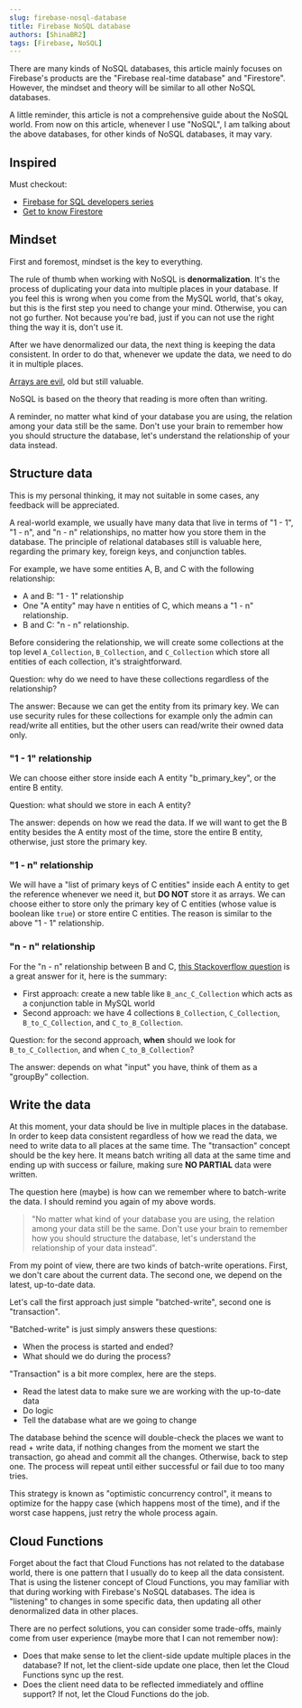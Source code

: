 ```yaml
---
slug: firebase-nosql-database
title: Firebase NoSQL database
authors: [ShinaBR2]
tags: [Firebase, NoSQL]
---
```


There are many kinds of NoSQL databases, this article mainly focuses on Firebase's products are the "Firebase real-time database" and "Firestore". However, the mindset and theory will be similar to all other NoSQL databases.

A little reminder, this article is not a comprehensive guide about the NoSQL world. From now on this article, whenever I use "NoSQL", I am talking about the above databases, for other kinds of NoSQL databases, it may vary.

## Inspired

Must checkout:

- [Firebase for SQL developers series](https://www.youtube.com/playlist?list=PLl-K7zZEsYLlP-k-RKFa7RyNPa9_wCH2s)
- [Get to know Firestore](https://www.youtube.com/playlist?list=PLl-K7zZEsYLluG5MCVEzXAQ7ACZBCuZgZ)

## Mindset

First and foremost, mindset is the key to everything.

The rule of thumb when working with NoSQL is **denormalization**. It's the process of duplicating your data into multiple places in your database. If you feel this is wrong when you come from the MySQL world, that's okay, but this is the first step you need to change your mind. Otherwise, you can not go further. Not because you're bad, just if you can not use the right thing the way it is, don't use it.

After we have denormalized our data, the next thing is keeping the data consistent. In order to do that, whenever we update the data, we need to do it in multiple places.

[Arrays are evil](https://firebase.blog/posts/2014/04/best-practices-arrays-in-firebase#arrays-are-evil), old but still valuable.

NoSQL is based on the theory that reading is more often than writing.

A reminder, no matter what kind of your database you are using, the relation among your data still be the same. Don't use your brain to remember how you should structure the database, let's understand the relationship of your data instead.

## Structure data

This is my personal thinking, it may not suitable in some cases, any feedback will be appreciated.

A real-world example, we usually have many data that live in terms of "1 - 1", "1 - n", and "n - n" relationships, no matter how you store them in the database. The principle of relational databases still is valuable here, regarding the primary key, foreign keys, and conjunction tables.

For example, we have some entities A, B, and C with the following relationship:

- A and B: "1 - 1" relationship
- One "A entity" may have n entities of C, which means a "1 - n" relationship.
- B and C: "n - n" relationship.

Before considering the relationship, we will create some collections at the top level `A_Collection`, `B_Collection`, and `C_Collection` which store all entities of each collection, it's straightforward.

Question: why do we need to have these collections regardless of the relationship?

The answer: Because we can get the entity from its primary key.
We can use security rules for these collections for example only the admin can read/write all entities, but the other users can read/write their owned data only.

### "1 - 1" relationship

We can choose either store inside each A entity "b_primary_key", or the entire B entity.

Question: what should we store in each A entity?

The answer: depends on how we read the data. If we will want to get the B entity besides the A entity most of the time, store the entire B entity, otherwise, just store the primary key.

### "1 - n" relationship

We will have a "list of primary keys of C entities" inside each A entity to get the reference whenever we need it, but **DO NOT** store it as arrays. We can choose either to store only the primary key of C entities (whose value is boolean like `true`) or store entire C entities. The reason is similar to the above "1 - 1" relationship.

### "n - n" relationship

For the "n - n" relationship between B and C, [this Stackoverflow question](https://stackoverflow.com/questions/41527058/many-to-many-relationship-in-firebase) is a great answer for it, here is the summary:

- First approach: create a new table like `B_anc_C_Collection` which acts as a conjunction table in MySQL world
- Second approach: we have 4 collections `B_Collection`, `C_Collection`, `B_to_C_Collection`, and `C_to_B_Collection`.

Question: for the second approach, **when** should we look for `B_to_C_Collection`, and when `C_to_B_Collection`?

The answer: depends on what "input" you have, think of them as a "groupBy" collection.

## Write the data

At this moment, your data should be live in multiple places in the database. In order to keep data consistent regardless of how we read the data, we need to write data to all places at the same time. The "transaction" concept should be the key here. It means batch writing all data at the same time and ending up with success or failure, making sure **NO PARTIAL** data were written.

The question here (maybe) is how can we remember where to batch-write the data. I should remind you again of my above words.

> "No matter what kind of your database you are using, the relation among your data still be the same. Don't use your brain to remember how you should structure the database, let's understand the relationship of your data instead".

From my point of view, there are two kinds of batch-write operations. First, we don't care about the current data. The second one, we depend on the latest, up-to-date data.

Let's call the first approach just simple "batched-write", second one is "transaction".

"Batched-write" is just simply answers these questions:

- When the process is started and ended?
- What should we do during the process?

"Transaction" is a bit more complex, here are the steps.

- Read the latest data to make sure we are working with the up-to-date data
- Do logic
- Tell the database what are we going to change

The database behind the scence will double-check the places we want to read + write data, if nothing changes from the moment we start the transaction, go ahead and commit all the changes. Otherwise, back to step one. The process will repeat until either successful or fail due to too many tries.

This strategy is known as "optimistic concurrency control", it means to optimize for the happy case (which happens most of the time), and if the worst case happens, just retry the whole process again.

## Cloud Functions

Forget about the fact that Cloud Functions has not related to the database world, there is one pattern that I usually do to keep all the data consistent. That is using the listener concept of Cloud Functions, you may familiar with that during working with Firebase's NoSQL databases. The idea is "listening" to changes in some specific data, then updating all other denormalized data in other places.

There are no perfect solutions, you can consider some trade-offs, mainly come from user experience (maybe more that I can not remember now):

- Does that make sense to let the client-side update multiple places in the database? If not, let the client-side update one place, then let the Cloud Functions sync up the rest.
- Does the client need data to be reflected immediately and offline support? If not, let the Cloud Functions do the job.
